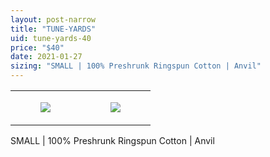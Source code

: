 ```yaml
---
layout: post-narrow
title: "TUNE-YARDS"
uid: tune-yards-40
price: "$40"
date: 2021-01-27
sizing: "SMALL | 100% Preshrunk Ringspun Cotton | Anvil"
---
```




<table style="width:100%;"><tr><td style="vertical-align:top;">
      <figure class="tmblr-full" data-orig-height="2048" data-orig-width="1365" data-orig-src="https://concertshirts.netlify.app/shirts/0188/0188-01.jpg"><img src="https://64.media.tumblr.com/5d337261cc25a5355a5968c3e13c692d/242e1cad486dc80f-8f/s540x810/cc7ebc202f9a46d2c28f2dbf92a4e03c32336df5.jpg" data-orig-height="2048" data-orig-width="1365" data-orig-src="https://concertshirts.netlify.app/shirts/0188/0188-01.jpg"/></figure></td>
    <td style="vertical-align:top;">
      <figure class="tmblr-full" data-orig-height="2048" data-orig-width="1365" data-orig-src="https://concertshirts.netlify.app/shirts/0188/0188-02.jpg"><img src="https://64.media.tumblr.com/29906255c6be83c2253f5e84c330a620/242e1cad486dc80f-90/s540x810/57171612bb8519491271e7013323b28693310013.jpg" data-orig-height="2048" data-orig-width="1365" data-orig-src="https://concertshirts.netlify.app/shirts/0188/0188-02.jpg"/></figure></td>
  </tr></table><p>
  SMALL | 100% Preshrunk Ringspun Cotton | Anvil
</p>
